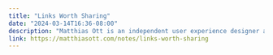 ```yaml
---
title: "Links Worth Sharing"
date: "2024-03-14T16:36-08:00"
description: "Matthias Ott is an independent user experience designer and developer from Stuttgart, Germany. Besides design practice he teaches Interface Prototyping at the Muthesius Academy of Fine Arts and Design, Kiel."
link: https://matthiasott.com/notes/links-worth-sharing
---
```

